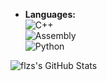 - **Languages:**  
  ![C++](https://img.shields.io/badge/-C++-00599C?logo=c%2B%2B&logoColor=white&style=flat-square)  
  ![Assembly](https://img.shields.io/badge/-Assembly-333333?style=flat-square)  
  ![Python](https://img.shields.io/badge/-Python-3776AB?logo=python&logoColor=white&style=flat-square)
  
![flzs's GitHub Stats](https://github-readme-stats.vercel.app/api?username=flzs&show_icons=true&theme=dark)
